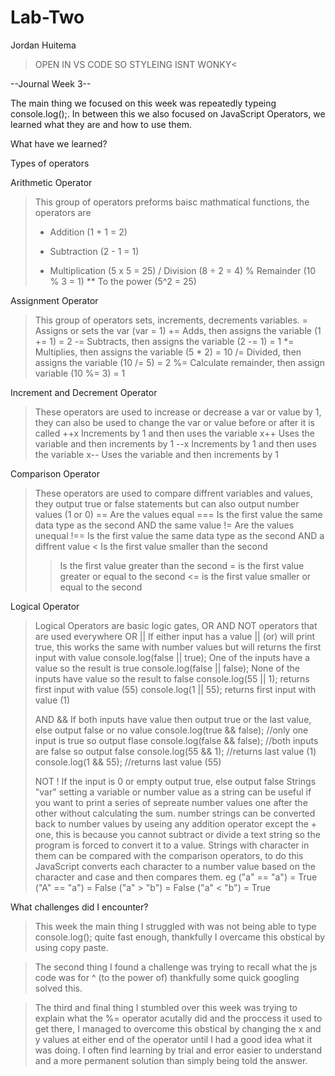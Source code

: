 # Lab-Two
Jordan Huitema

>OPEN IN VS CODE SO STYLEING ISNT WONKY<

--Journal Week 3--

The main thing we focused on this week was repeatedly typeing console.log();. In between this we also focused on JavaScript Operators, we learned what they are and how to use them.

What have we learned?

Types of operators

Arithmetic Operator
>This group of operators preforms baisc mathmatical functions, the operators are
>   +  Addition             (1 + 1 = 2)
>   -  Subtraction          (2 - 1 = 1)
>   *  Multiplication       (5 x 5 = 25)
>   /  Division             (8 ÷ 2 = 4)
>   %  Remainder            (10 % 3 = 1)
>   ** To the power         (5^2 = 25)

Assignment Operator
>This group of operators sets, increments, decrements variables.
>   =   Assigns or sets the var                     (var = 1)
>   +=  Adds, then assigns the variable             (1 += 1) = 2
>   -=  Subtracts, then assigns the variable        (2 -= 1) = 1
>   *=  Multiplies, then assigns the variable        (5 * 2) = 10
>   /=  Divided, then assigns the variable          (10 /= 5) = 2
>   %=  Calculate remainder, then assign variable   (10 %= 3) = 1

Increment and Decrement Operator
>These operators are used to increase or decrease a var or value by 1, they can also be used to change the var or value before or after it is called
>   ++x Increments by 1 and then uses the variable
>   x++ Uses the variable and then increments by 1
>   --x Increments by 1 and then uses the variable
>   x-- Uses the variable and then increments by 1

Comparison Operator
>These operators are used to compare diffrent variables and values, they output true or false statements but can also output number values (1 or 0)
>   ==  Are the values equal
>   === Is the first value the same data type as the second AND the same value
>   !=  Are the values unequal
>   !== Is the first value the same data type as the second AND a diffrent value
>   <   Is the first value smaller than the second
>   >   Is the first value greater than the second
>   >=  is the first value greater or equal to the second
>   <=  is the first value smaller or equal to the second

Logical Operator
>Logical Operators are basic logic gates, OR AND NOT operators that are used everywhere
>   OR ||   If either input has a value || (or) will print true, this works the same with number values but will returns the first input with value
>       console.log(false || true);   One of the inputs have a value so the result is true
>       console.log(false || false);  None of the inputs have value so the result to false
>       console.log(55 || 1);   returns first input with value (55)
>       console.log(1 || 55);   returns first input with value (1)
>
>   AND &&  If both inputs have value then output true or the last value, else output false or no value
>       console.log(true && false);   //only one input is true so output flase
>       console.log(false && false);  //both inputs are false so output false
>       console.log(55 && 1);   //returns last value (1)
>       console.log(1 && 55);   //returns last value (55)
>
>   NOT !   If the input is 0 or empty output true, else output false
Strings
>   "var"   setting a variable or number value as a string can be useful if you want to print a series of sepreate number values one after the other without calculating the sum. number strings can be converted back to number values by useing any addition operator except the + one, this is because you cannot subtract or divide a text string so the program is forced to convert it to a value. Strings with character in them can be compared with the comparison operators, to do this JavaScript converts each character to a number value based on the character and case and then compares them.
>       eg 
>       ("a" == "a") = True
>       ("A" == "a") = False
>       ("a" > "b")  = False
>       ("a" < "b")  = True

What challenges did I encounter?

>This week the main thing I struggled with was not being able to type console.log(); quite fast enough, thankfully I overcame this obstical by using copy paste.

>The second thing I found a challenge was trying to recall what the js code was for ^ (to the power of) thankfully some quick googling solved this.

>The third and final thing I stumbled over this week was trying to explain what the %= operator acutally did and the proccess it used to get there, I managed to overcome this obstical by changing the x and y values at either end of the operator until I had a good idea what it was doing. I often find learning by trial and error easier to understand and a more permanent solution than simply being told the answer.